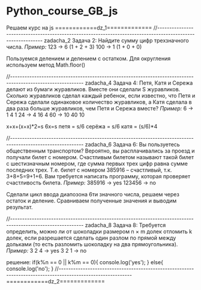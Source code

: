 # Python_course_GB_js
Решаем курс на js 
============dz_1=============
//------------------------------------------------------------------------------------------------------------
zadacha_2
Задача 2: Найдите сумму цифр трехзначного числа.
*Пример:*
123 -> 6 (1 + 2 + 3)
100 -> 1 (1 + 0 + 0)

Пользуемся делением и делением с остатком. Для округления используем метод Math.floor()

//------------------------------------------------------------------------------------------------------------
zadacha_4
Задача 4: Петя, Катя и Сережа делают из бумаги журавликов. Вместе они сделали S журавликов. Сколько журавликов сделал каждый ребенок, 
если известно, что Петя и Сережа сделали одинаковое количество журавликов, а Катя сделала в два раза больше журавликов, чем Петя и Сережа вместе?
*Пример:*
6 -> 1  4  1
24 -> 4  16  4
60 -> 10  40  10

x+x+(x+x)*2=s
6x=s
петя = s/6
серёжа = s/6
катя = (s/6)*4

//------------------------------------------------------------------------------------------------------------
zadacha_6
Задача 6: Вы пользуетесь общественным транспортом? Вероятно, вы расплачивались за проезд и получали билет с номером. Счастливым билетом называют такой билет с шестизначным номером,
где сумма первых трех цифр равна сумме последних трех. Т.е. билет с номером 385916 – счастливый, т.к. 3+8+5=9+1+6. 
Вам требуется написать программу, которая проверяет счастливость билета.
*Пример:*
385916 -> yes
123456 -> no  

Сделали цикл ввода диапозона 6ти значного числа, решаем через остаток и деление. Сравниваем полученные значения и выводим результат.

//------------------------------------------------------------------------------------------------------------
zadacha_8
Задача 8: Требуется определить, можно ли от шоколадки размером n × m долек отломить k долек, если разрешается 
сделать один разлом по прямой между дольками (то есть разломить шоколадку на два прямоугольника).
*Пример:*
3 2 4 -> yes
3 2 1 -> no

решение:
if(k%n == 0 || k%m == 0){
    console.log('yes');
}
else{
    console.log('no');
}
//------------------------------------------------------------------------------------------------------------
============dz_2=============

